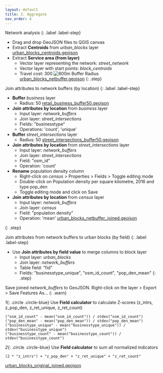 ```yaml
---
layout: default
title: 3. Aggregate
nav_order: 4
---
```


Network analysis
{: .label .label-step}
- Drag and drop GeoJSON files to QGIS canvas
- Extract <b>Centroids</b> from <i>urban_blocks</i> layer
[urban_blocks_centroids.geojson](https://drive.google.com/file/d/1lez2dAiKcUPMF9CvZiHPp1o-XUQ_eAqO/view?usp=sharing)
- Extract <b>Service area (from layer)</b>
  * Vector layer representing the network: <em>street_network</em>
  * Vector layer with start points: <em>block_centroids</em>
  * Travel cost: 300
![600m Buffer Radius](https://github.com/ubc-library-rc/qgis-walkability/blob/master/images/map_buffers.png?raw=true)
[urban_blocks_netbuffer.geojson](https://drive.google.com/file/d/1jJ0OuOlyaG5pt2DmSAed82YL6SHL7Mbk/view?usp=sharing)
{: .step}

Join attributes to network buffers (by location)
{: .label .label-step}
- <b>Buffer</b> <i>business</i> layer
  * Radius: 50
  [retail_business_buffer50.geojson](https://drive.google.com/file/d/1CeCmo7dwpKi51pGhs8xJ8-oaifLSW7wK/view?usp=sharing)
- <b>Join attributes by location</b> from <i>business</i> layer
  * Input layer: <i>network_buffers</i>
  * Join layer: <i>street_intersections</i>
  * Fields: "businesstype"
  * Operations: 'count', 'unique'
- <b>Buffer</b> <i>street_intersections</i> layer
  * Radius: 50
  [street_intersections_buffer50.geojson](https://drive.google.com/file/d/1dln4bwCM5v7E7AGnnXe8bQZUBwmtD9_n/view?usp=sharing)
- <b>Join attributes by location</b> from <i>street_intersections</i> layer
  * Input layer: <i>network_buffers</i>
  * Join layer: <i>street_intersections</i>
  * Field: "osm_id"
  * Operation: 'count' <br>
- <b>Rename</b> population density column
  * Right-click on <i>census</i> > Properties > Fields > Toggle editing mode
  * Double-click on Population density per square kilometre, 2016 and type pop_den
  * Toggle editing mode and click on Save
- <b>Join attributes by location</b> from <i>census</i> layer
  * Input layer: <i>network_buffers</i>
  * Join layer: <i>census</i>
  * Field: "population density"
  * Operation: 'mean'
  [urban_blocks_netbuffer_joined.geojson](https://drive.google.com/file/d/1YM7mRALbdlVYJMUmqGpkmoV-2oVuc_6l/view?usp=sharing)

{: .step}

Join attributes from network buffers to urban blocks (by field)
{: .label .label-step}
- Use <b>Join attributes by field value</b> to merge columns to block layer
  * Input layer: <i>urban_blocks</i>
  * Join layer: <i>network_buffers</i>
  * Table field: "fid"
  * Fields: "businesstype_unique", "osm_id_count", "pop_den_mean"
{: .step}

Save joined <i>network_buffers</i> to GeoJSON. Right-click on the layer > Export > Save Features As...
{: .warn}

*1*{: .circle .circle-blue} Use <b>Field calculator</b> to calculate Z-scores (z_intrs, z_pop_den, z_ret_unique, z_ret_count)
  ```
  ("osm_id_count" - mean("osm_id_count")) / stdev("osm_id_count")
  ("pop_den_mean" - mean("pop_den_mean")) / stdev("pop_den_mean")
  ("businesstype_unique" - mean("businesstype_unique")) / stdev("businesstype_unique")
  ("businesstype_count" - mean("businesstype_count")) / stdev("businesstype_count")
  ```
*2*{: .circle .circle-blue} Use <b>Field calculator</b> to sum all normalized indicators
  ```
  (2 * "z_intrs") + "z_pop_den" + "z_ret_unique" + "z_ret_count"
  ```

[urban_blocks_original_joined.geojson](https://drive.google.com/file/d/1PdLcrYYtK4Z5KM_PXybmfEHvdcPVDEHf/view?usp=sharing)
